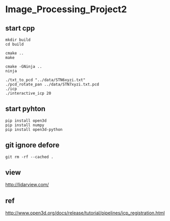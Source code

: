# Image_Processing_Project2

## start cpp

    mkdir build
    cd build

    cmake ..
    make

    cmake -GNinja ..
    ninja

    ./txt_to_pcd "../data/STN6xyzi.txt"
    ./pcd_rotate_pan ../data/STN7xyzi.txt.pcd
    ./icp
    ./interactive_icp 20


## start pyhton
    pip install open3d
    pip install numpy
    pip install open3d-python

## git ignore defore
    git rm -rf --cached .


## view
http://lidarview.com/

## ref
http://www.open3d.org/docs/release/tutorial/pipelines/icp_registration.html